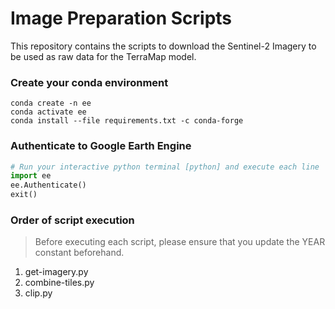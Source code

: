 # Image Preparation Scripts

This repository contains the scripts to download the Sentinel-2 Imagery to be used as raw data for the TerraMap model.

### Create your conda environment

```shell
conda create -n ee
conda activate ee
conda install --file requirements.txt -c conda-forge
```

### Authenticate to Google Earth Engine

```python
# Run your interactive python terminal [python] and execute each line
import ee
ee.Authenticate()
exit()
```

### Order of script execution

> Before executing each script, please ensure that you update the YEAR constant beforehand.

1. get-imagery.py
2. combine-tiles.py
3. clip.py